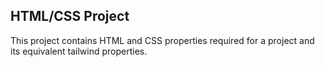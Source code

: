 ## HTML/CSS Project

This project contains HTML and CSS properties required for a project and its equivalent tailwind properties.
